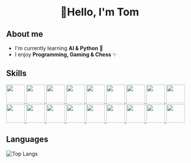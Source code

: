 <!-- https://github.com/ikatyang/emoji-cheat-sheet -->

<h1 align="center">🍰Hello, I'm Tom</h1>

## About me

- I'm currently learning **AI & Python** 🐍
- I enjoy **Programming, Gaming & Chess** ✨

## Skills

<a href="https://www.w3schools.com/html/default.asp">
  <img
    src="https://cdn.jsdelivr.net/gh/devicons/devicon/icons/html5/html5-original.svg"
    width="50"
  />
</a>
<a href="https://www.w3schools.com/css/default.asp">
  <img
    src="https://cdn.jsdelivr.net/gh/devicons/devicon/icons/css3/css3-original.svg"
    width="50"
  />
</a>
<a href="https://www.w3schools.com/js/default.asp">
  <img
    src="https://cdn.jsdelivr.net/gh/devicons/devicon/icons/javascript/javascript-original.svg"
    width="50"
  />
</a>
<a href="https://www.typescriptlang.org/">
  <img
    src="https://cdn.jsdelivr.net/gh/devicons/devicon/icons/typescript/typescript-original.svg"
    width="50"
  />
</a>
<a href="https://reactjs.org/" >
  <img
    src="https://cdn.jsdelivr.net/gh/devicons/devicon/icons/react/react-original.svg"
    width="50"
  />
</a>
<a href="https://threejs.org/">
  <img
    src="https://cdn.jsdelivr.net/gh/devicons/devicon@latest/icons/threejs/threejs-original.svg"
    width="50"
    style="background-color: #ffffff;"
  />
</a>
<a href="https://github.com/">
  <img
    src="https://cdn.jsdelivr.net/gh/devicons/devicon/icons/github/github-original.svg"
    width="50"
  />
</a>
<a href="https://firebase.google.com/">
  <img
    src="https://cdn.jsdelivr.net/gh/devicons/devicon/icons/firebase/firebase-plain.svg"
    width="50"
  />
</a>
<a href="https://sass-lang.com/">
  <img
    src="https://cdn.jsdelivr.net/gh/devicons/devicon/icons/sass/sass-original.svg"
    width="50"
  />
</a>
<a href="https://code.visualstudio.com/">
  <img
    src="https://cdn.jsdelivr.net/gh/devicons/devicon/icons/vscode/vscode-original.svg"
    width="50"
  />
</a>
<a href="https://wordpress.com/">
  <img
    src="https://cdn.jsdelivr.net/gh/devicons/devicon/icons/wordpress/wordpress-plain.svg"
    width="50"
  />
</a>
<a href="https://getbootstrap.com/">
  <img
    src="https://cdn.jsdelivr.net/gh/devicons/devicon/icons/bootstrap/bootstrap-original.svg"
    width="50"
  />
</a>
<a href="https://tailwindcss.com/">
  <img
    src="https://cdn.jsdelivr.net/gh/devicons/devicon/icons/tailwindcss/tailwindcss-original-wordmark.svg"
    width="50"
  />
</a>
<a href="https://d3js.org/">
  <img
    src="https://cdn.jsdelivr.net/gh/devicons/devicon/icons/d3js/d3js-original.svg"
    width="50"
  />
</a>
<a href="https://nextjs.org/">
  <img
    src="https://cdn.jsdelivr.net/gh/devicons/devicon/icons/nextjs/nextjs-original-wordmark.svg"
    width="50"
  />
</a>
<a href="https://www.opengl.org/">
  <img
    src="https://cdn.jsdelivr.net/gh/devicons/devicon/icons/opengl/opengl-original.svg"
    width="50"
  />
</a>
<a href="https://www.python.org/">
  <img
    src="https://cdn.jsdelivr.net/gh/devicons/devicon/icons/python/python-original.svg"
    width="50"
  />
</a>
<a href="https://www.figma.com/">
  <img
    src="https://cdn.jsdelivr.net/gh/devicons/devicon/icons/figma/figma-original.svg"
    width="50"
  />
 </a>

<!-- ![GitHub stats](https://github-readme-stats.vercel.app/api?username=TomFanHM&show_icons=true&hide_border=true) -->

## Languages

![Top Langs](https://github-readme-stats.vercel.app/api/top-langs/?username=TomFanHM&size_weight=0.5&count_weight=0.5)
